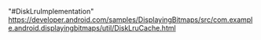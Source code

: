 "#DiskLruImplementation" 
https://developer.android.com/samples/DisplayingBitmaps/src/com.example.android.displayingbitmaps/util/DiskLruCache.html
